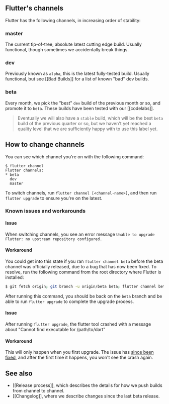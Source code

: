## Flutter's channels

Flutter has the following channels, in increasing order of stability:

### master

The current tip-of-tree, absolute latest cutting edge build. Usually functional, though sometimes we accidentally break things.

### dev

Previously known as `alpha`, this is the latest fully-tested build. Usually functional, but see [[Bad Builds]] for a list of known "bad" dev builds.

### beta

Every month, we pick the "best" `dev` build of the previous month or so, and promote it to `beta`. These builds have been tested with our [[codelabs]].

> Eventually we will also have a `stable` build, which will be the best `beta` build of the previous quarter or so, but we haven't yet reached a quality level that we are sufficiently happy with to use this label yet.

## How to change channels

You can see which channel you're on with the following command:

```
$ flutter channel
Flutter channels:
* beta
  dev
  master
```

To switch channels, run `flutter channel [<channel-name>]`, and then run `flutter upgrade` to ensure you're on the latest.

### Known issues and workarounds

#### Issue

When switching channels, you see an error message `Unable to upgrade Flutter: no upstream repository configured.` 

#### Workaround

You could get into this state if you ran `flutter channel beta` before the beta channel was officially released, due to a bug that has now been fixed. To resolve, run the following command from the root directory where Flutter is installed:
```bash
$ git fetch origin; git branch -u origin/beta beta; flutter channel beta 
```  
After running this command, you should be back on the `beta` branch and be able to run `flutter upgrade` to complete the upgrade process.

#### Issue

After running `flutter upgrade`, the flutter tool crashed with a message about "Cannot find executable for /path/to/dart"

#### Workaround

This will only happen when you first upgrade.  The issue has [since been fixed](https://github.com/flutter/flutter/pull/14353#discussion_r170812774), and after the first time it happens, you won't see the crash again.

## See also

* [[Release process]], which describes the details for how we push builds from channel to channel.
* [[Changelog]], where we describe changes since the last beta release.
